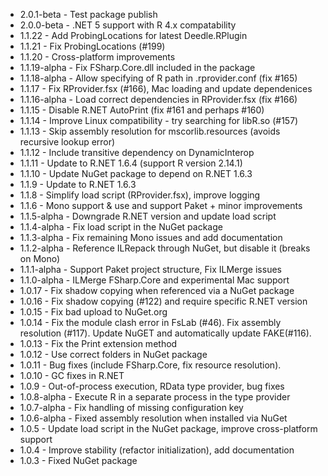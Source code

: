 * 2.0.1-beta - Test package publish
* 2.0.0-beta - .NET 5 support with R 4.x compatability
* 1.1.22 - Add ProbingLocations for latest Deedle.RPlugin
* 1.1.21 - Fix ProbingLocations (#199)
* 1.1.20 - Cross-platform improvements
* 1.1.19-alpha - Fix FSharp.Core.dll included in the package
* 1.1.18-alpha - Allow specifying of R path in .rprovider.conf (fix #165)
* 1.1.17 - Fix RProvider.fsx (#166), Mac loading and update dependenices
* 1.1.16-alpha - Load correct dependencies in RProvider.fsx (fix #166)
* 1.1.15 - Disable R.NET AutoPrint (fix #161 and perhaps #160)
* 1.1.14 - Improve Linux compatibility - try searching for libR.so (#157)
* 1.1.13 - Skip assembly resolution for mscorlib.resources (avoids recursive lookup error)
* 1.1.12 - Include transitive dependency on DynamicInterop
* 1.1.11 - Update to R.NET 1.6.4 (support R version 2.14.1)
* 1.1.10 - Update NuGet package to depend on R.NET 1.6.3
* 1.1.9 - Update to R.NET 1.6.3
* 1.1.8 - Simplify load script (RProvider.fsx), improve logging
* 1.1.6 - Mono support & use and support Paket + minor improvements
* 1.1.5-alpha - Downgrade R.NET version and update load script
* 1.1.4-alpha - Fix load script in the NuGet package
* 1.1.3-alpha - Fix remaining Mono issues and add documentation
* 1.1.2-alpha - Reference ILRepack through NuGet, but disable it (breaks on Mono)
* 1.1.1-alpha - Support Paket project structure, Fix ILMerge issues
* 1.1.0-alpha - ILMerge FSharp.Core and experimental Mac support
* 1.0.17 - Fix shadow copying when referenced via a NuGet package
* 1.0.16 - Fix shadow copying (#122) and require specific R.NET version
* 1.0.15 - Fix bad upload to NuGet.org
* 1.0.14 - Fix the module clash error in FsLab (#46). Fix assembly resolution (#117). Update NuGET and automatically update FAKE(#116).
* 1.0.13 - Fix the Print extension method
* 1.0.12 - Use correct folders in NuGet package
* 1.0.11 - Bug fixes (include FSharp.Core, fix resource resolution).
* 1.0.10 - GC fixes in R.NET
* 1.0.9 - Out-of-process execution, RData type provider, bug fixes
* 1.0.8-alpha - Execute R in a separate process in the type provider
* 1.0.7-alpha - Fix handling of missing configuration key
* 1.0.6-alpha - Fixed assembly resolution when installed via NuGet
* 1.0.5 - Update load script in the NuGet package, improve cross-platform support
* 1.0.4 - Improve stability (refactor initialization), add documentation
* 1.0.3 - Fixed NuGet package

